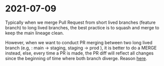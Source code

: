 # 2021-07-09
Typically when we merge Pull Request from short lived branches (feature branch) to long lived branches, 
the best practice is to squash and merge to keep the main lineage clean.

However, when we want to conduct PR merging between two long lived branch (e.g, : main -> staging, staging -> prod ), 
it is better to do a MERGE instead, else, every time a PR is made, the PR diff will reflect all changes since the beginning of time where both branch diverge. 
Reason [here](https://docs.github.com/en/github/collaborating-with-pull-requests/incorporating-changes-from-a-pull-request/about-pull-request-merges#squashing-and-merging-a-long-running-branch).
